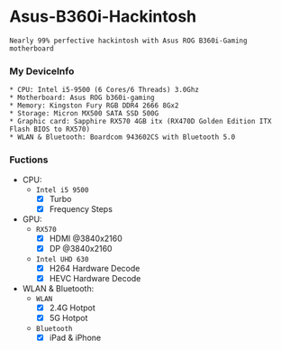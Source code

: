 # Asus-B360i-Hackintosh
    Nearly 99% perfective hackintosh with Asus ROG B360i-Gaming motherboard
### My DeviceInfo
    * CPU: Intel i5-9500 (6 Cores/6 Threads) 3.0Ghz  
    * Motherboard: Asus ROG b360i-gaming  
    * Memory: Kingston Fury RGB DDR4 2666 8Gx2  
    * Storage: Micron MX500 SATA SSD 500G  
    * Graphic card: Sapphire RX570 4GB itx (RX470D Golden Edition ITX Flash BIOS to RX570)  
    * WLAN & Bluetooth: Boardcom 943602CS with Bluetooth 5.0  
### Fuctions
* CPU:
  * `Intel i5 9500`
    - [x] Turbo
    - [x] Frequency Steps
* GPU:
  * `RX570`
    - [x] HDMI @3840x2160
    - [x] DP @3840x2160
  * `Intel UHD 630`
    - [x] H264 Hardware Decode
    - [x] HEVC Hardware Decode
* WLAN & Bluetooth:
  * `WLAN`
    - [x] 2.4G Hotpot
    - [x] 5G Hotpot
  * `Bluetooth`
    - [x] iPad & iPhone
